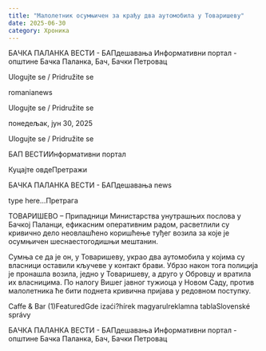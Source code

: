 ```yaml
---
title: "Малолетник осумњичен за крађу два аутомобила у Товаришеву"
date: 2025-06-30
category: Хроника
---
```


БАЧКА ПАЛАНКА ВЕСТИ - БАПдешавања Информативни портал - општине Бачка Паланка, Бач, Бачки Петровац

Ulogujte se / Pridružite se

romanianews

Ulogujte se / Pridružite se

понедељак, јун 30, 2025

Ulogujte se / Pridružite se

БАП ВЕСТИИнформативни портал

Куцајте овдеПретражи

БАЧКА ПАЛАНКА ВЕСТИ - БАПдешавања news

type here...Претрага

ТОВАРИШЕВО – Припадници Министарства унутрашњих послова у Бачкој Паланци, ефикасним оперативним радом, расветлили су кривично дело неовлашћено коришћење туђег возила за које је осумњичен шеснаестогодишњи мештанин.

Сумња се да је он, у Товаришеву, украо два аутомобила у којима су власници оставили кључеве у контакт брави. Убрзо након тога полиција је пронашла возила, једно у Товаришеву, а друго у Обровцу и вратила их власницима. По налогу Вишег јавног тужиоца у Новом Саду, против малолетника ће бити поднета кривична пријава у редовном поступку.

Caffe & Bar (1)FeaturedGde izaći?hírek magyarulreklamna tablaSlovenské správy

БАЧКА ПАЛАНКА ВЕСТИ - БАПдешавања Информативни портал - општине Бачка Паланка, Бач, Бачки Петровац

